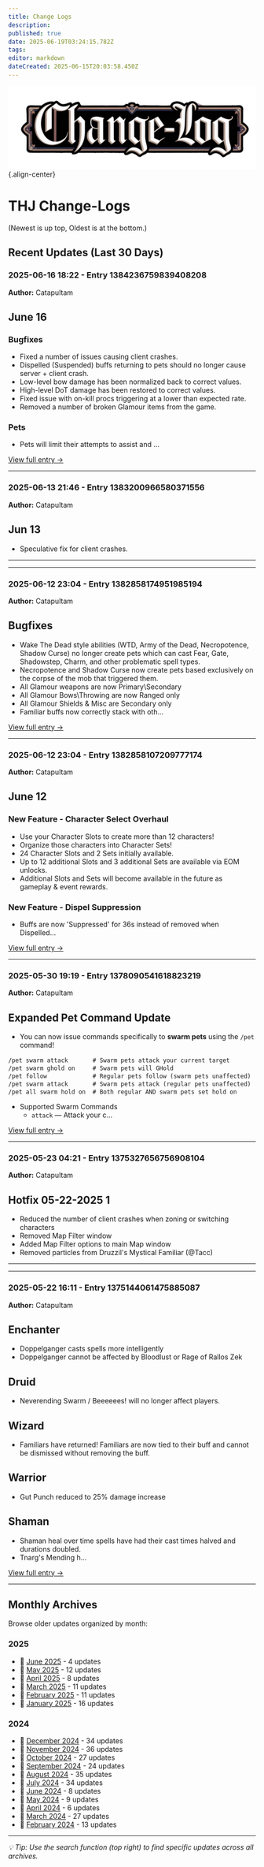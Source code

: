 ```yaml
---
title: Change Logs
description: 
published: true
date: 2025-06-19T03:24:15.782Z
tags: 
editor: markdown
dateCreated: 2025-06-15T20:03:58.450Z
---
```


![change-logs.webp](/change-logs.webp){.align-center}
# THJ Change-Logs
(Newest is up top, Oldest is at the bottom.)

## Recent Updates (Last 30 Days)

### 2025-06-16 18:22 - Entry 1384236759839408208
**Author:** Catapultam

## June 16
### Bugfixes
  * Fixed a number of issues causing client crashes.
  * Dispelled (Suspended) buffs returning to pets should no longer cause server + client crash.
  * Low-level bow damage has been normalized back to correct values.
  * High-level DoT damage has been restored to correct values.
  * Fixed issue with on-kill procs triggering at a lower than expected rate.
  * Removed a number of broken Glamour items from the game.
### Pets
  * Pets will limit their attempts to assist and ...

[View full entry →](/en/changelog-2025-06#entry-1384236759839408208)

---

### 2025-06-13 21:46 - Entry 1383200966580371556
**Author:** Catapultam

## Jun 13
* Speculative fix for client crashes.

---

---

### 2025-06-12 23:04 - Entry 1382858174951985194
**Author:** Catapultam

## Bugfixes
* Wake The Dead style abilities (WTD, Army of the Dead, Necropotence, Shadow Curse) no longer create pets which can cast Fear, Gate, Shadowstep, Charm, and other problematic spell types.
* Necropotence and Shadow Curse now create pets based exclusively on the corpse of the mob that triggered them.
* All Glamour weapons are now Primary\Secondary
* All Glamour Bows\Throwing are now Ranged only
* All Glamour Shields & Misc are Secondary only
* Familiar buffs now correctly stack with oth...

[View full entry →](/en/changelog-2025-06#entry-1382858174951985194)

---

### 2025-06-12 23:04 - Entry 1382858107209777174
**Author:** Catapultam

## June 12
### New Feature - Character Select Overhaul
* Use your Character Slots to create more than 12 characters!
* Organize those characters into Character Sets!
* 24 Character Slots and 2 Sets initially available.
* Up to 12 additional Slots and 3 additional Sets are available via EOM unlocks.
* Additional Slots and Sets will become available in the future as gameplay & event rewards.
### New Feature - Dispel Suppression
* Buffs are now 'Suppressed' for 36s instead of removed when Dispelled...

[View full entry →](/en/changelog-2025-06#entry-1382858107209777174)

---

### 2025-05-30 19:19 - Entry 1378090541618823219
**Author:** Catapultam

## Expanded Pet Command Update
* You can now issue commands specifically to **swarm pets** using the `/pet` command!
```
/pet swarm attack       # Swarm pets attack your current target
/pet swarm ghold on     # Swarm pets will GHold
/pet follow             # Regular pets follow (swarm pets unaffected)
/pet swarm attack       # Swarm pets attack (regular pets unaffected)
/pet all swarm hold on  # Both regular AND swarm pets set hold on
```
* Supported Swarm Commands
    * `attack` — Attack your c...

[View full entry →](/en/changelog-2025-05#entry-1378090541618823219)

---

### 2025-05-23 04:21 - Entry 1375327656756908104
**Author:** Catapultam

## Hotfix 05-22-2025 1

* Reduced the number of client crashes when zoning or switching characters
* Removed Map Filter window
* Added Map Filter options to main Map window
* Removed particles from Druzzil's Mystical Familiar (@Tacc)

---

---

### 2025-05-22 16:11 - Entry 1375144061475885087
**Author:** Catapultam

## Enchanter
* Doppelganger casts spells more intelligently
* Doppelganger cannot be affected by Bloodlust or Rage of Rallos Zek
## Druid
* Neverending Swarm / Beeeeees! will no longer affect players.
## Wizard
 * Familiars have returned! Familiars are now tied to their buff and cannot be dismissed without removing the buff.
## Warrior
 * Gut Punch reduced to 25% damage increase
## Shaman
 * Shaman heal over time spells have had their cast times halved and durations doubled.
 * Tnarg's Mending h...

[View full entry →](/en/changelog-2025-05#entry-1375144061475885087)

---


## Monthly Archives

Browse older updates organized by month:


### 2025
- 📍 [June 2025](/en/changelog-2025-06) - 4 updates
- 📍 [May 2025](/en/changelog-2025-05) - 12 updates
- 📄 [April 2025](/en/changelog-2025-04) - 8 updates
- 📄 [March 2025](/en/changelog-2025-03) - 11 updates
- 📄 [February 2025](/en/changelog-2025-02) - 11 updates
- 📄 [January 2025](/en/changelog-2025-01) - 16 updates

### 2024
- 📄 [December 2024](/en/changelog-2024-12) - 34 updates
- 📄 [November 2024](/en/changelog-2024-11) - 36 updates
- 📄 [October 2024](/en/changelog-2024-10) - 27 updates
- 📄 [September 2024](/en/changelog-2024-09) - 24 updates
- 📄 [August 2024](/en/changelog-2024-08) - 35 updates
- 📄 [July 2024](/en/changelog-2024-07) - 34 updates
- 📄 [June 2024](/en/changelog-2024-06) - 8 updates
- 📄 [May 2024](/en/changelog-2024-05) - 9 updates
- 📄 [April 2024](/en/changelog-2024-04) - 6 updates
- 📄 [March 2024](/en/changelog-2024-03) - 27 updates
- 📄 [February 2024](/en/changelog-2024-02) - 13 updates

---

*💡 Tip: Use the search function (top right) to find specific updates across all archives.*
